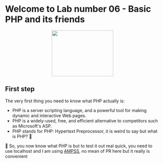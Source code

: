 # Welcome to Lab number 06 - Basic PHP and its friends

<p align = "center"><img src = "https://images.viblo.asia/4fd4cec9-3980-4094-8540-95d7b32be637.png" width = "200" height = "150"/></p>

## First step 
The very first thing you need to know what PHP actually is:
* PHP is a server scripting language, and a powerful tool for making dynamic and interactive Web pages.
* PHP is a widely-used, free, and efficient alternative to competitors such as Microsoft's ASP.
* PHP stands for PHP: Hypertext Preprocessor, it is weird to say but what is PHP? :thinking:

:money_mouth_face: So, you now know what PHP is but to test it out real quick, you need to use localhost and I am using [AMPSS](https://ampps.com/download), no mean of PR here but it really is convenient
